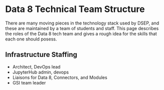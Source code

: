 # Data 8 Technical Team Structure

There are many moving pieces in the technology stack used by DSEP, and
these are maintained by a team of students and staff. This page describes
the roles of the Data 8 tech team and gives a rough idea for the skills that
each one should posess.

## Infrastructure Staffing
* Architect, DevOps lead
* JupyterHub admin, devops
* Liaisons for Data 8, Connectors, and Modules
* GSI team leader
